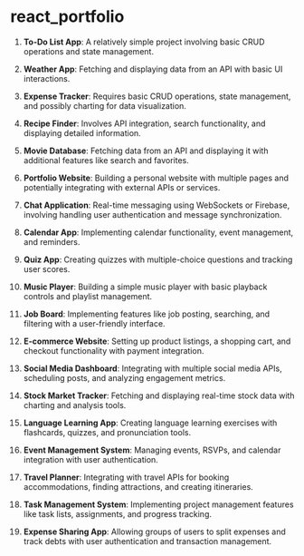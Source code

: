 # react_portfolio

1. **To-Do List App**: A relatively simple project involving basic CRUD operations and state management.

2. **Weather App**: Fetching and displaying data from an API with basic UI interactions.

3. **Expense Tracker**: Requires basic CRUD operations, state management, and possibly charting for data visualization.

4. **Recipe Finder**: Involves API integration, search functionality, and displaying detailed information.

5. **Movie Database**: Fetching data from an API and displaying it with additional features like search and favorites.

6. **Portfolio Website**: Building a personal website with multiple pages and potentially integrating with external APIs or services.

7. **Chat Application**: Real-time messaging using WebSockets or Firebase, involving handling user authentication and message synchronization.

8. **Calendar App**: Implementing calendar functionality, event management, and reminders.

9. **Quiz App**: Creating quizzes with multiple-choice questions and tracking user scores.

10. **Music Player**: Building a simple music player with basic playback controls and playlist management.

11. **Job Board**: Implementing features like job posting, searching, and filtering with a user-friendly interface.

12. **E-commerce Website**: Setting up product listings, a shopping cart, and checkout functionality with payment integration.

13. **Social Media Dashboard**: Integrating with multiple social media APIs, scheduling posts, and analyzing engagement metrics.

14. **Stock Market Tracker**: Fetching and displaying real-time stock data with charting and analysis tools.

15. **Language Learning App**: Creating language learning exercises with flashcards, quizzes, and pronunciation tools.

16. **Event Management System**: Managing events, RSVPs, and calendar integration with user authentication.

17. **Travel Planner**: Integrating with travel APIs for booking accommodations, finding attractions, and creating itineraries.

18. **Task Management System**: Implementing project management features like task lists, assignments, and progress tracking.

19. **Expense Sharing App**: Allowing groups of users to split expenses and track debts with user authentication and transaction management.